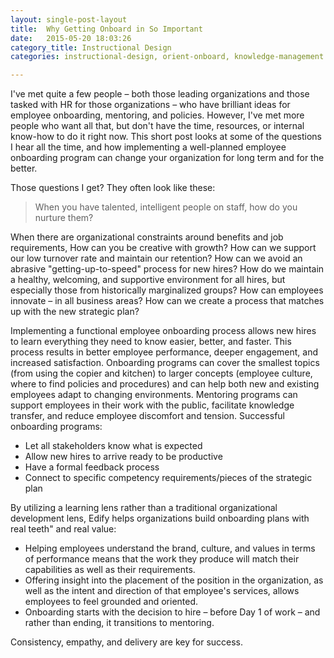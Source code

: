 ```yaml
---
layout: single-post-layout
title:  Why Getting Onboard in So Important
date:   2015-05-20 18:03:26
category_title: Instructional Design
categories: instructional-design, orient-onboard, knowledge-management

---
```


I've met quite a few people – both those leading organizations and those tasked with HR for those organizations – who have brilliant ideas for employee onboarding, mentoring, and policies. However, I've met more people who want all that, but don't have the time, resources, or internal know-how to do it right now. This short post looks at some of the questions I hear all the time, and how implementing a well-planned employee onboarding program can change your organization for long term and for the better.

Those questions I get? They often look like these:

> When you have talented, intelligent people on staff, how do you nurture them?

When there are organizational constraints around benefits and job requirements, How can you be creative with growth? How can we support our low turnover rate and maintain our retention? How can we avoid an abrasive "getting-up-to-speed" process for new hires? How do we maintain a healthy, welcoming, and supportive environment for all hires, but especially those from historically marginalized groups? How can employees innovate – in all business areas? How can we create a process that matches up with the new strategic plan?

Implementing a functional employee onboarding process allows new hires to learn everything they need to know easier, better, and faster. This process results in better employee performance, deeper engagement, and increased satisfaction. Onboarding programs can cover the smallest topics (from using the copier and kitchen) to larger concepts (employee culture, where to find policies and procedures) and can help both new and existing employees adapt to changing environments. Mentoring programs can support employees in their work with the public, facilitate knowledge transfer, and reduce employee discomfort and tension. Successful onboarding programs:

* Let all stakeholders know what is expected
* Allow new hires to arrive ready to be productive
* Have a formal feedback process
* Connect to specific competency requirements/pieces of the strategic plan

By utilizing a learning lens rather than a traditional organizational development lens, Edify helps organizations build onboarding plans with real teeth" and real value:

* Helping employees understand the brand, culture, and values in terms of performance means that the work they produce will match their capabilities as well as their requirements.
* Offering insight into the placement of the position in the organization, as well as the intent and direction of that employee's services, allows employees to feel grounded and oriented.
* Onboarding starts with the decision to hire – before Day 1 of work – and rather than ending, it transitions to mentoring.

Consistency, empathy, and delivery are key for success.
